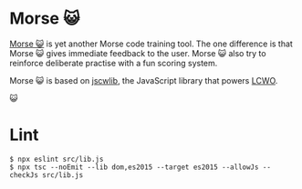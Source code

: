 # Morse 😺

[Morse 😺](https://morse.cat) is yet another Morse code training tool.
The one difference is that Morse 😺 gives immediate feedback to the user.
Morse 😺 also try to reinforce deliberate practise with a fun scoring system.

Morse 😺 is based on [jscwlib](https://fkurz.net/ham/jscwlib.html), the JavaScript library that powers [LCWO](https://lcwo.net/).

😺

# Lint

```
$ npx eslint src/lib.js
$ npx tsc --noEmit --lib dom,es2015 --target es2015 --allowJs --checkJs src/lib.js
```
